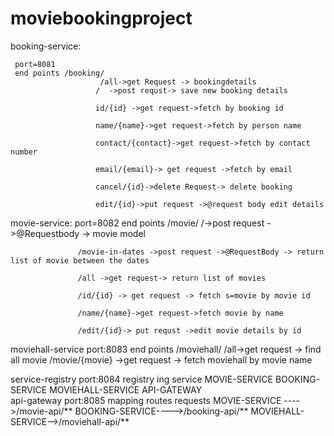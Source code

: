 # moviebookingproject

booking-service:



     port=8081
     end points /booking/
                        /all->get Request -> bookingdetails
                       /  ->post requst-> save new booking details
                       
                       id/{id} ->get request->fetch by booking id
                       
                       name/{name}->get request->fetch by person name
                       
                       contact/{contact}->get request->fetch by contact number
                       
                       email/{email}-> get request ->fetch by email
                       
                       cancel/{id}->delete Request-> delete booking
                       
                       edit/{id}->put request ->@request body edit details
				   
                       
 movie-service:
    port=8082
      end points /movie/
                    /->post request ->@Requestbody -> movie model
                   
                   /movie-in-dates ->post request ->@RequestBody -> return list of movie between the dates
                   
                   /all ->get request-> return list of movies
                   
                   /id/{id} -> get request -> fetch s=movie by movie id
                   
                   /name/{name}->get request->fetch movie by name
                   
                   /edit/{id}-> put requst ->edit movie details by id
                   
                   

moviehall-service
   port:8083
        end points       /moviehall/
                         /all->get request -> find all movie
                         /movie/{movie} ->get request -> fetch moviehall by movie name
 
 

 
  service-registry
     port:8084
           registry  ing service 
                            MOVIE-SERVICE
                            BOOKING-SERVICE
                            MOVIEHALL-SERVICE
                            API-GATEWAY                         
  api-gateway
    port:8085
           mapping routes requests 
                            MOVIE-SERVICE  ---->/movie-api/**
                            BOOKING-SERVICE---->/booking-api/**
                            MOVIEHALL-SERVICE-->/moviehall-api/**
                        
      
 

